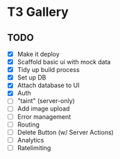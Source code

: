 # T3 Gallery

## TODO

- [x] Make it deploy
- [x] Scaffold basic ui with mock data
- [x] Tidy up build process
- [x] Set up DB
- [x] Attach database to UI
- [x] Auth
- [ ] "taint" (server-only)
- [ ] Add image upload
- [ ] Error management
- [ ] Routing
- [ ] Delete Button (w/ Server Actions)
- [ ] Analytics
- [ ] Ratelimiting

